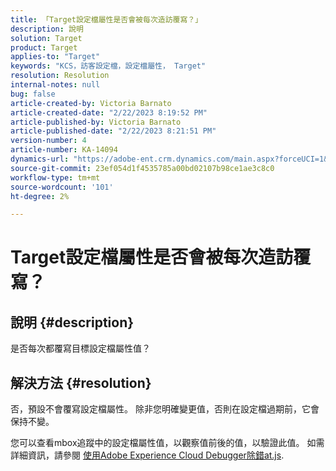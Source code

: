 ```yaml
---
title: 「Target設定檔屬性是否會被每次造訪覆寫？」
description: 說明
solution: Target
product: Target
applies-to: "Target"
keywords: "KCS，訪客設定檔，設定檔屬性， Target"
resolution: Resolution
internal-notes: null
bug: false
article-created-by: Victoria Barnato
article-created-date: "2/22/2023 8:19:52 PM"
article-published-by: Victoria Barnato
article-published-date: "2/22/2023 8:21:51 PM"
version-number: 4
article-number: KA-14094
dynamics-url: "https://adobe-ent.crm.dynamics.com/main.aspx?forceUCI=1&pagetype=entityrecord&etn=knowledgearticle&id=cdedbe3f-eeb2-ed11-83fe-6045bd0067ea"
source-git-commit: 23ef054d1f4535785a00bd02107b98ce1ae3c8c0
workflow-type: tm+mt
source-wordcount: '101'
ht-degree: 2%

---
```


# Target設定檔屬性是否會被每次造訪覆寫？

## 說明 {#description}


是否每次都覆寫目標設定檔屬性值？


## 解決方法 {#resolution}


否，預設不會覆寫設定檔屬性。 除非您明確變更值，否則在設定檔過期前，它會保持不變。

您可以查看mbox追蹤中的設定檔屬性值，以觀察值前後的值，以驗證此值。 如需詳細資訊，請參閱 [使用Adobe Experience Cloud Debugger除錯at.js](https://developer.adobe.com/target/implement/client-side/target-debugging-atjs/target-debugging-atjs/).
